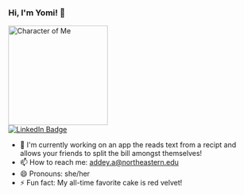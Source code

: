 ### Hi, I'm Yomi! 👋

<img src="https://github.com/user-attachments/assets/6a9a96e5-4a95-4da9-8255-5ad76dcdf7ad" alt="Character of Me" width="200" height="200">

<div id="badges">
  <a href="https://www.linkedin.com/in/ayomide-addey-539a032a2/">
    <img src="https://img.shields.io/badge/LinkedIn-blue?style=for-the-badge&logo=linkedin&logoColor=white" alt="LinkedIn Badge"/>
  </a>
</div>

- 🔭 I'm currently working on an app the reads text from a recipt and allows your friends to split the bill amongst themselves!
- 📫 How to reach me: addey.a@northeastern.edu
- 😄 Pronouns: she/her
- ⚡ Fun fact: My all-time favorite cake is red velvet!
